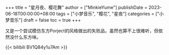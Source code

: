 +++
title = "星月夜、樱花舞"
author = ["MinkieYume"]
publishDate = 2023-06-18T00:00:00+08:00
tags = ["小梦音乐", "樱花", "星夜"]
categories = ["小梦音乐"]
draft = false
toc = true
+++

又是一个尝试模仿东方Porject的风格做出的失败品，虽然也算不上很难听，但依然没什么东方味。

{{< bilibili BV1Q84y1u7Am >}}
